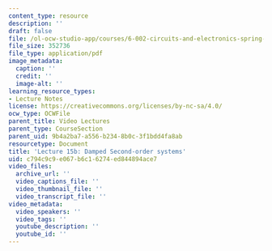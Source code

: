 ```yaml
---
content_type: resource
description: ''
draft: false
file: /ol-ocw-studio-app/courses/6-002-circuits-and-electronics-spring-2007/c794c9c9e067b6c16274ed844894ace7_6002_l15b.pdf
file_size: 352736
file_type: application/pdf
image_metadata:
  caption: ''
  credit: ''
  image-alt: ''
learning_resource_types:
- Lecture Notes
license: https://creativecommons.org/licenses/by-nc-sa/4.0/
ocw_type: OCWFile
parent_title: Video Lectures
parent_type: CourseSection
parent_uid: 9b4a2ba7-a556-b234-8b0c-3f1bdd4fa8ab
resourcetype: Document
title: 'Lecture 15b: Damped Second-order systems'
uid: c794c9c9-e067-b6c1-6274-ed844894ace7
video_files:
  archive_url: ''
  video_captions_file: ''
  video_thumbnail_file: ''
  video_transcript_file: ''
video_metadata:
  video_speakers: ''
  video_tags: ''
  youtube_description: ''
  youtube_id: ''
---
```

